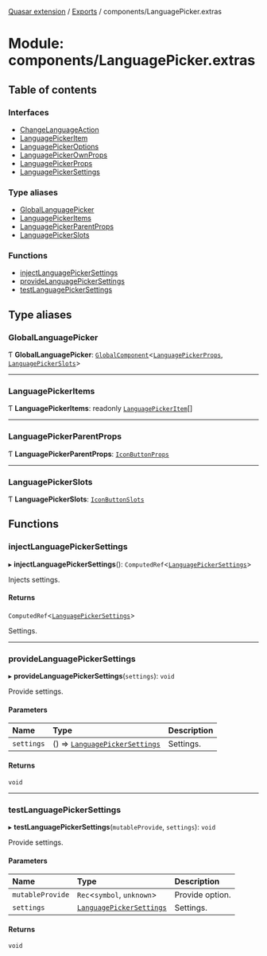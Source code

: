 [Quasar extension](../index.md) / [Exports](../modules.md) / components/LanguagePicker.extras

# Module: components/LanguagePicker.extras

## Table of contents

### Interfaces

- [ChangeLanguageAction](../interfaces/components_LanguagePicker_extras.ChangeLanguageAction.md)
- [LanguagePickerItem](../interfaces/components_LanguagePicker_extras.LanguagePickerItem.md)
- [LanguagePickerOptions](../interfaces/components_LanguagePicker_extras.LanguagePickerOptions.md)
- [LanguagePickerOwnProps](../interfaces/components_LanguagePicker_extras.LanguagePickerOwnProps.md)
- [LanguagePickerProps](../interfaces/components_LanguagePicker_extras.LanguagePickerProps.md)
- [LanguagePickerSettings](../interfaces/components_LanguagePicker_extras.LanguagePickerSettings.md)

### Type aliases

- [GlobalLanguagePicker](components_LanguagePicker_extras.md#globallanguagepicker)
- [LanguagePickerItems](components_LanguagePicker_extras.md#languagepickeritems)
- [LanguagePickerParentProps](components_LanguagePicker_extras.md#languagepickerparentprops)
- [LanguagePickerSlots](components_LanguagePicker_extras.md#languagepickerslots)

### Functions

- [injectLanguagePickerSettings](components_LanguagePicker_extras.md#injectlanguagepickersettings)
- [provideLanguagePickerSettings](components_LanguagePicker_extras.md#providelanguagepickersettings)
- [testLanguagePickerSettings](components_LanguagePicker_extras.md#testlanguagepickersettings)

## Type aliases

### GlobalLanguagePicker

Ƭ **GlobalLanguagePicker**: [`GlobalComponent`](../interfaces/components_api_core.GlobalComponent.md)<[`LanguagePickerProps`](../interfaces/components_LanguagePicker_extras.LanguagePickerProps.md), [`LanguagePickerSlots`](components_LanguagePicker_extras.md#languagepickerslots)\>

___

### LanguagePickerItems

Ƭ **LanguagePickerItems**: readonly [`LanguagePickerItem`](../interfaces/components_LanguagePicker_extras.LanguagePickerItem.md)[]

___

### LanguagePickerParentProps

Ƭ **LanguagePickerParentProps**: [`IconButtonProps`](../interfaces/components_IconButton_extras.IconButtonProps.md)

___

### LanguagePickerSlots

Ƭ **LanguagePickerSlots**: [`IconButtonSlots`](components_IconButton_extras.md#iconbuttonslots)

## Functions

### injectLanguagePickerSettings

▸ **injectLanguagePickerSettings**(): `ComputedRef`<[`LanguagePickerSettings`](../interfaces/components_LanguagePicker_extras.LanguagePickerSettings.md)\>

Injects settings.

#### Returns

`ComputedRef`<[`LanguagePickerSettings`](../interfaces/components_LanguagePicker_extras.LanguagePickerSettings.md)\>

Settings.

___

### provideLanguagePickerSettings

▸ **provideLanguagePickerSettings**(`settings`): `void`

Provide settings.

#### Parameters

| Name | Type | Description |
| :------ | :------ | :------ |
| `settings` | () => [`LanguagePickerSettings`](../interfaces/components_LanguagePicker_extras.LanguagePickerSettings.md) | Settings. |

#### Returns

`void`

___

### testLanguagePickerSettings

▸ **testLanguagePickerSettings**(`mutableProvide`, `settings`): `void`

Provide settings.

#### Parameters

| Name | Type | Description |
| :------ | :------ | :------ |
| `mutableProvide` | `Rec`<`symbol`, `unknown`\> | Provide option. |
| `settings` | [`LanguagePickerSettings`](../interfaces/components_LanguagePicker_extras.LanguagePickerSettings.md) | Settings. |

#### Returns

`void`
